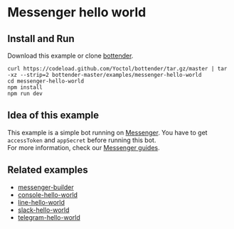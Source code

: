 # Messenger hello world

## Install and Run

Download this example or clone [bottender](https://github.com/Yoctol/bottender).

```
curl https://codeload.github.com/Yoctol/bottender/tar.gz/master | tar -xz --strip=2 bottender-master/examples/messenger-hello-world
cd messenger-hello-world
npm install
npm run dev
```

## Idea of this example

This example is a simple bot running on [Messenger](https://www.messenger.com/). You have to get `accessToken` and `appSecret` before running this bot.  
For more information, check our [Messenger guides](https://yoctol.github.io/bottender-docs/docs/Platforms-Messenger).  

## Related examples

- [messenger-builder](../messenger-builder)
- [console-hello-world](../console-hello-world)
- [line-hello-world](../line-hello-world)
- [slack-hello-world](../slack-hello-world)
- [telegram-hello-world](../telegram-hello-world)
